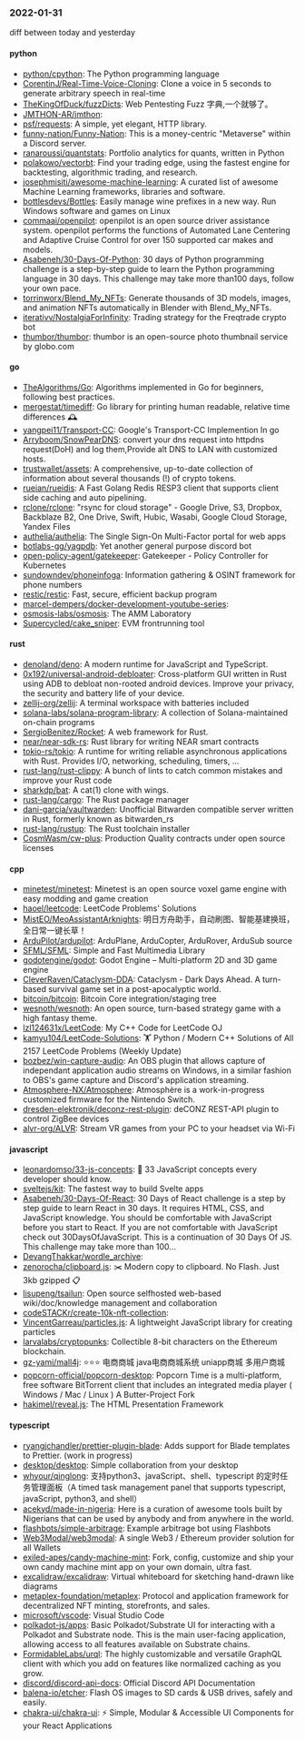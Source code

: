 ### 2022-01-31
diff between today and yesterday

#### python
* [python/cpython](https://github.com/python/cpython): The Python programming language
* [CorentinJ/Real-Time-Voice-Cloning](https://github.com/CorentinJ/Real-Time-Voice-Cloning): Clone a voice in 5 seconds to generate arbitrary speech in real-time
* [TheKingOfDuck/fuzzDicts](https://github.com/TheKingOfDuck/fuzzDicts): Web Pentesting Fuzz 字典,一个就够了。
* [JMTHON-AR/jmthon](https://github.com/JMTHON-AR/jmthon): 
* [psf/requests](https://github.com/psf/requests): A simple, yet elegant, HTTP library.
* [funny-nation/Funny-Nation](https://github.com/funny-nation/Funny-Nation): This is a money-centric "Metaverse" within a Discord server.
* [ranaroussi/quantstats](https://github.com/ranaroussi/quantstats): Portfolio analytics for quants, written in Python
* [polakowo/vectorbt](https://github.com/polakowo/vectorbt): Find your trading edge, using the fastest engine for backtesting, algorithmic trading, and research.
* [josephmisiti/awesome-machine-learning](https://github.com/josephmisiti/awesome-machine-learning): A curated list of awesome Machine Learning frameworks, libraries and software.
* [bottlesdevs/Bottles](https://github.com/bottlesdevs/Bottles): Easily manage wine prefixes in a new way. Run Windows software and games on Linux
* [commaai/openpilot](https://github.com/commaai/openpilot): openpilot is an open source driver assistance system. openpilot performs the functions of Automated Lane Centering and Adaptive Cruise Control for over 150 supported car makes and models.
* [Asabeneh/30-Days-Of-Python](https://github.com/Asabeneh/30-Days-Of-Python): 30 days of Python programming challenge is a step-by-step guide to learn the Python programming language in 30 days. This challenge may take more than100 days, follow your own pace.
* [torrinworx/Blend_My_NFTs](https://github.com/torrinworx/Blend_My_NFTs): Generate thousands of 3D models, images, and animation NFTs automatically in Blender with Blend_My_NFTs.
* [iterativv/NostalgiaForInfinity](https://github.com/iterativv/NostalgiaForInfinity): Trading strategy for the Freqtrade crypto bot
* [thumbor/thumbor](https://github.com/thumbor/thumbor): thumbor is an open-source photo thumbnail service by globo.com

#### go
* [TheAlgorithms/Go](https://github.com/TheAlgorithms/Go): Algorithms implemented in Go for beginners, following best practices.
* [mergestat/timediff](https://github.com/mergestat/timediff): Go library for printing human readable, relative time differences 🕰️
* [yangpei11/Transport-CC](https://github.com/yangpei11/Transport-CC): Google's Transport-CC Implemention In go
* [Arryboom/SnowPearDNS](https://github.com/Arryboom/SnowPearDNS): convert your dns request into httpdns request(DoH) and log them,Provide alt DNS to LAN with customized hosts.
* [trustwallet/assets](https://github.com/trustwallet/assets): A comprehensive, up-to-date collection of information about several thousands (!) of crypto tokens.
* [rueian/rueidis](https://github.com/rueian/rueidis): A Fast Golang Redis RESP3 client that supports client side caching and auto pipelining.
* [rclone/rclone](https://github.com/rclone/rclone): "rsync for cloud storage" - Google Drive, S3, Dropbox, Backblaze B2, One Drive, Swift, Hubic, Wasabi, Google Cloud Storage, Yandex Files
* [authelia/authelia](https://github.com/authelia/authelia): The Single Sign-On Multi-Factor portal for web apps
* [botlabs-gg/yagpdb](https://github.com/botlabs-gg/yagpdb): Yet another general purpose discord bot
* [open-policy-agent/gatekeeper](https://github.com/open-policy-agent/gatekeeper): Gatekeeper - Policy Controller for Kubernetes
* [sundowndev/phoneinfoga](https://github.com/sundowndev/phoneinfoga): Information gathering & OSINT framework for phone numbers
* [restic/restic](https://github.com/restic/restic): Fast, secure, efficient backup program
* [marcel-dempers/docker-development-youtube-series](https://github.com/marcel-dempers/docker-development-youtube-series): 
* [osmosis-labs/osmosis](https://github.com/osmosis-labs/osmosis): The AMM Laboratory
* [Supercycled/cake_sniper](https://github.com/Supercycled/cake_sniper): EVM frontrunning tool

#### rust
* [denoland/deno](https://github.com/denoland/deno): A modern runtime for JavaScript and TypeScript.
* [0x192/universal-android-debloater](https://github.com/0x192/universal-android-debloater): Cross-platform GUI written in Rust using ADB to debloat non-rooted android devices. Improve your privacy, the security and battery life of your device.
* [zellij-org/zellij](https://github.com/zellij-org/zellij): A terminal workspace with batteries included
* [solana-labs/solana-program-library](https://github.com/solana-labs/solana-program-library): A collection of Solana-maintained on-chain programs
* [SergioBenitez/Rocket](https://github.com/SergioBenitez/Rocket): A web framework for Rust.
* [near/near-sdk-rs](https://github.com/near/near-sdk-rs): Rust library for writing NEAR smart contracts
* [tokio-rs/tokio](https://github.com/tokio-rs/tokio): A runtime for writing reliable asynchronous applications with Rust. Provides I/O, networking, scheduling, timers, ...
* [rust-lang/rust-clippy](https://github.com/rust-lang/rust-clippy): A bunch of lints to catch common mistakes and improve your Rust code
* [sharkdp/bat](https://github.com/sharkdp/bat): A cat(1) clone with wings.
* [rust-lang/cargo](https://github.com/rust-lang/cargo): The Rust package manager
* [dani-garcia/vaultwarden](https://github.com/dani-garcia/vaultwarden): Unofficial Bitwarden compatible server written in Rust, formerly known as bitwarden_rs
* [rust-lang/rustup](https://github.com/rust-lang/rustup): The Rust toolchain installer
* [CosmWasm/cw-plus](https://github.com/CosmWasm/cw-plus): Production Quality contracts under open source licenses

#### cpp
* [minetest/minetest](https://github.com/minetest/minetest): Minetest is an open source voxel game engine with easy modding and game creation
* [haoel/leetcode](https://github.com/haoel/leetcode): LeetCode Problems' Solutions
* [MistEO/MeoAssistantArknights](https://github.com/MistEO/MeoAssistantArknights): 明日方舟助手，自动刷图、智能基建换班，全日常一键长草！
* [ArduPilot/ardupilot](https://github.com/ArduPilot/ardupilot): ArduPlane, ArduCopter, ArduRover, ArduSub source
* [SFML/SFML](https://github.com/SFML/SFML): Simple and Fast Multimedia Library
* [godotengine/godot](https://github.com/godotengine/godot): Godot Engine – Multi-platform 2D and 3D game engine
* [CleverRaven/Cataclysm-DDA](https://github.com/CleverRaven/Cataclysm-DDA): Cataclysm - Dark Days Ahead. A turn-based survival game set in a post-apocalyptic world.
* [bitcoin/bitcoin](https://github.com/bitcoin/bitcoin): Bitcoin Core integration/staging tree
* [wesnoth/wesnoth](https://github.com/wesnoth/wesnoth): An open source, turn-based strategy game with a high fantasy theme.
* [lzl124631x/LeetCode](https://github.com/lzl124631x/LeetCode): My C++ Code for LeetCode OJ
* [kamyu104/LeetCode-Solutions](https://github.com/kamyu104/LeetCode-Solutions): 🏋️ Python / Modern C++ Solutions of All 2157 LeetCode Problems (Weekly Update)
* [bozbez/win-capture-audio](https://github.com/bozbez/win-capture-audio): An OBS plugin that allows capture of independant application audio streams on Windows, in a similar fashion to OBS's game capture and Discord's application streaming.
* [Atmosphere-NX/Atmosphere](https://github.com/Atmosphere-NX/Atmosphere): Atmosphère is a work-in-progress customized firmware for the Nintendo Switch.
* [dresden-elektronik/deconz-rest-plugin](https://github.com/dresden-elektronik/deconz-rest-plugin): deCONZ REST-API plugin to control ZigBee devices
* [alvr-org/ALVR](https://github.com/alvr-org/ALVR): Stream VR games from your PC to your headset via Wi-Fi

#### javascript
* [leonardomso/33-js-concepts](https://github.com/leonardomso/33-js-concepts): 📜 33 JavaScript concepts every developer should know.
* [sveltejs/kit](https://github.com/sveltejs/kit): The fastest way to build Svelte apps
* [Asabeneh/30-Days-Of-React](https://github.com/Asabeneh/30-Days-Of-React): 30 Days of React challenge is a step by step guide to learn React in 30 days. It requires HTML, CSS, and JavaScript knowledge. You should be comfortable with JavaScript before you start to React. If you are not comfortable with JavaScript check out 30DaysOfJavaScript. This is a continuation of 30 Days Of JS. This challenge may take more than 100…
* [DevangThakkar/wordle_archive](https://github.com/DevangThakkar/wordle_archive): 
* [zenorocha/clipboard.js](https://github.com/zenorocha/clipboard.js): ✂️ Modern copy to clipboard. No Flash. Just 3kb gzipped 📋
* [lisupeng/tsailun](https://github.com/lisupeng/tsailun): Open source selfhosted web-based wiki/doc/knowledge management and collaboration
* [codeSTACKr/create-10k-nft-collection](https://github.com/codeSTACKr/create-10k-nft-collection): 
* [VincentGarreau/particles.js](https://github.com/VincentGarreau/particles.js): A lightweight JavaScript library for creating particles
* [larvalabs/cryptopunks](https://github.com/larvalabs/cryptopunks): Collectible 8-bit characters on the Ethereum blockchain.
* [gz-yami/mall4j](https://github.com/gz-yami/mall4j): ⭐️⭐️⭐️ 电商商城 java电商商城系统 uniapp商城 多用户商城
* [popcorn-official/popcorn-desktop](https://github.com/popcorn-official/popcorn-desktop): Popcorn Time is a multi-platform, free software BitTorrent client that includes an integrated media player ( Windows / Mac / Linux ) A Butter-Project Fork
* [hakimel/reveal.js](https://github.com/hakimel/reveal.js): The HTML Presentation Framework

#### typescript
* [ryangjchandler/prettier-plugin-blade](https://github.com/ryangjchandler/prettier-plugin-blade): Adds support for Blade templates to Prettier. (work in progress)
* [desktop/desktop](https://github.com/desktop/desktop): Simple collaboration from your desktop
* [whyour/qinglong](https://github.com/whyour/qinglong): 支持python3、javaScript、shell、typescript 的定时任务管理面板（A timed task management panel that supports typescript, javaScript, python3, and shell）
* [acekyd/made-in-nigeria](https://github.com/acekyd/made-in-nigeria): Here is a curation of awesome tools built by Nigerians that can be used by anybody and from anywhere in the world.
* [flashbots/simple-arbitrage](https://github.com/flashbots/simple-arbitrage): Example arbitrage bot using Flashbots
* [Web3Modal/web3modal](https://github.com/Web3Modal/web3modal): A single Web3 / Ethereum provider solution for all Wallets
* [exiled-apes/candy-machine-mint](https://github.com/exiled-apes/candy-machine-mint): Fork, config, customize and ship your own candy machine mint app on your own domain, ultra fast.
* [excalidraw/excalidraw](https://github.com/excalidraw/excalidraw): Virtual whiteboard for sketching hand-drawn like diagrams
* [metaplex-foundation/metaplex](https://github.com/metaplex-foundation/metaplex): Protocol and application framework for decentralized NFT minting, storefronts, and sales.
* [microsoft/vscode](https://github.com/microsoft/vscode): Visual Studio Code
* [polkadot-js/apps](https://github.com/polkadot-js/apps): Basic Polkadot/Substrate UI for interacting with a Polkadot and Substrate node. This is the main user-facing application, allowing access to all features available on Substrate chains.
* [FormidableLabs/urql](https://github.com/FormidableLabs/urql): The highly customizable and versatile GraphQL client with which you add on features like normalized caching as you grow.
* [discord/discord-api-docs](https://github.com/discord/discord-api-docs): Official Discord API Documentation
* [balena-io/etcher](https://github.com/balena-io/etcher): Flash OS images to SD cards & USB drives, safely and easily.
* [chakra-ui/chakra-ui](https://github.com/chakra-ui/chakra-ui): ⚡️ Simple, Modular & Accessible UI Components for your React Applications
